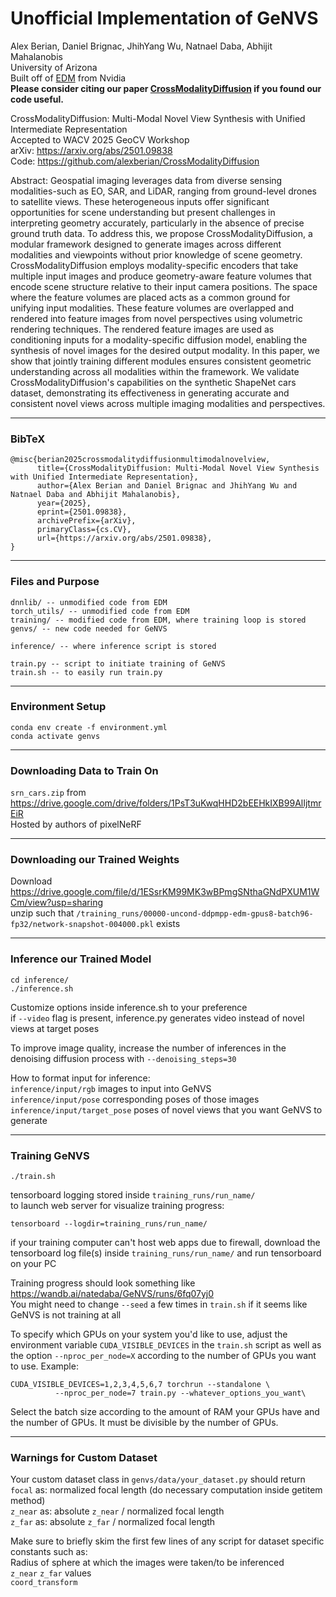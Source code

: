 # Unofficial Implementation of GeNVS
Alex Berian, Daniel Brignac, JhihYang Wu, Natnael Daba, Abhijit Mahalanobis  
University of Arizona  
Built off of [EDM](https://github.com/NVlabs/edm) from Nvidia  
**Please consider citing our paper [CrossModalityDiffusion](https://arxiv.org/abs/2501.09838) if you found our code useful.**

CrossModalityDiffusion: Multi-Modal Novel View Synthesis with Unified Intermediate Representation  
Accepted to WACV 2025 GeoCV Workshop  
arXiv: https://arxiv.org/abs/2501.09838  
Code: https://github.com/alexberian/CrossModalityDiffusion  

Abstract: Geospatial imaging leverages data from diverse sensing modalities-such as EO, SAR, and LiDAR, ranging from ground-level drones to satellite views. These heterogeneous inputs offer significant opportunities for scene understanding but present challenges in interpreting geometry accurately, particularly in the absence of precise ground truth data. To address this, we propose CrossModalityDiffusion, a modular framework designed to generate images across different modalities and viewpoints without prior knowledge of scene geometry. CrossModalityDiffusion employs modality-specific encoders that take multiple input images and produce geometry-aware feature volumes that encode scene structure relative to their input camera positions. The space where the feature volumes are placed acts as a common ground for unifying input modalities. These feature volumes are overlapped and rendered into feature images from novel perspectives using volumetric rendering techniques. The rendered feature images are used as conditioning inputs for a modality-specific diffusion model, enabling the synthesis of novel images for the desired output modality. In this paper, we show that jointly training different modules ensures consistent geometric understanding across all modalities within the framework. We validate CrossModalityDiffusion's capabilities on the synthetic ShapeNet cars dataset, demonstrating its effectiveness in generating accurate and consistent novel views across multiple imaging modalities and perspectives.

---
### BibTeX
```
@misc{berian2025crossmodalitydiffusionmultimodalnovelview,
      title={CrossModalityDiffusion: Multi-Modal Novel View Synthesis with Unified Intermediate Representation}, 
      author={Alex Berian and Daniel Brignac and JhihYang Wu and Natnael Daba and Abhijit Mahalanobis},
      year={2025},
      eprint={2501.09838},
      archivePrefix={arXiv},
      primaryClass={cs.CV},
      url={https://arxiv.org/abs/2501.09838}, 
}
```

---
### Files and Purpose
```
dnnlib/ -- unmodified code from EDM
torch_utils/ -- unmodified code from EDM
training/ -- modified code from EDM, where training loop is stored
genvs/ -- new code needed for GeNVS

inference/ -- where inference script is stored

train.py -- script to initiate training of GeNVS
train.sh -- to easily run train.py
```

---
### Environment Setup
```
conda env create -f environment.yml
conda activate genvs
```

---
### Downloading Data to Train On
`srn_cars.zip` from https://drive.google.com/drive/folders/1PsT3uKwqHHD2bEEHkIXB99AlIjtmrEiR  
Hosted by authors of pixelNeRF  

---
### Downloading our Trained Weights
Download https://drive.google.com/file/d/1ESsrKM99MK3wBPmgSNthaGNdPXUM1WCm/view?usp=sharing  
unzip such that `/training_runs/00000-uncond-ddpmpp-edm-gpus8-batch96-fp32/network-snapshot-004000.pkl` exists  

---
### Inference our Trained Model
```
cd inference/
./inference.sh
```
Customize options inside inference.sh to your preference  
if `--video` flag is present, inference.py generates video instead of novel views at target poses  

To improve image quality, increase the number of inferences in the denoising diffusion process with `--denoising_steps=30`

How to format input for inference:  
`inference/input/rgb` images to input into GeNVS  
`inference/input/pose` corresponding poses of those images  
`inference/input/target_pose` poses of novel views that you want GeNVS to generate  


---
### Training GeNVS
```
./train.sh
```
tensorboard logging stored inside `training_runs/run_name/`  
to launch web server for visualize training progress:  
```
tensorboard --logdir=training_runs/run_name/
```
if your training computer can't host web apps due to firewall, download the tensorboard log file(s) inside `training_runs/run_name/` and run tensorboard on your PC  

Training progress should look something like https://wandb.ai/natedaba/GeNVS/runs/6fq07yj0  
You might need to change `--seed` a few times in `train.sh` if it seems like GeNVS is not training at all  

To specify which GPUs on your system you'd like to use, adjust the environment variable `CUDA_VISIBLE_DEVICES` in the `train.sh` script as well as the option  `--nproc_per_node=X` according to the number of GPUs you want to use. 
Example: 
```
CUDA_VISIBLE_DEVICES=1,2,3,4,5,6,7 torchrun --standalone \
          --nproc_per_node=7 train.py --whatever_options_you_want\
```
Select the batch size according to the amount of RAM your GPUs have and the number of GPUs. It must be divisible by the number of GPUs.  

---
### Warnings for Custom Dataset
Your custom dataset class in `genvs/data/your_dataset.py` should return  
`focal` as: normalized focal length (do necessary computation inside getitem method)  
`z_near` as: absolute `z_near` / normalized focal length  
`z_far` as: absolute `z_far` / normalized focal length  

Make sure to briefly skim the first few lines of any script for dataset specific constants such as:  
Radius of sphere at which the images were taken/to be inferenced  
`z_near` `z_far` values  
`coord_transform`  
